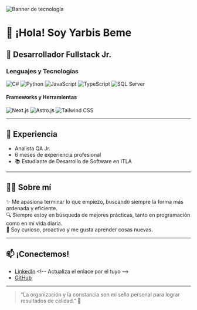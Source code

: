 ![Banner de tecnología](https://images.unsplash.com/photo-1519389950473-47ba0277781c?auto=format&fit=crop&w=1200&q=80)

# 👋 ¡Hola! Soy Yarbis Beme

## 🚀 Desarrollador Fullstack Jr.

### Lenguajes y Tecnologías

![C#](https://img.shields.io/badge/C%23-239120?style=for-the-badge&logo=c-sharp&logoColor=white)
![Python](https://img.shields.io/badge/Python-3776AB?style=for-the-badge&logo=python&logoColor=white)
![JavaScript](https://img.shields.io/badge/JavaScript-F7DF1E?style=for-the-badge&logo=javascript&logoColor=black)
![TypeScript](https://img.shields.io/badge/TypeScript-007ACC?style=for-the-badge&logo=typescript&logoColor=white)
![SQL Server](https://img.shields.io/badge/SQL%20Server-CC2927?style=for-the-badge&logo=microsoft-sql-server&logoColor=white)

#### Frameworks y Herramientas

![Next.js](https://img.shields.io/badge/Next.js-000?style=for-the-badge&logo=next.js&logoColor=white)
![Astro.js](https://img.shields.io/badge/Astro.js-2D2D2D?style=for-the-badge&logo=astro&logoColor=white)
![Tailwind CSS](https://img.shields.io/badge/TailwindCSS-38B2AC?style=for-the-badge&logo=tailwind-css&logoColor=white)

---

## 💼 Experiencia

- Analista QA Jr.  
- 6 meses de experiencia profesional
- 📚 Estudiante de Desarrollo de Software en ITLA

---

## 🧑‍💻 Sobre mí

✨ Me apasiona terminar lo que empiezo, buscando siempre la forma más ordenada y eficiente.  
🔍 Siempre estoy en búsqueda de mejores prácticas, tanto en programación como en mi vida diaria.  
🎯 Soy curioso, proactivo y me gusta aprender cosas nuevas.

---

## 📫 ¡Conectemos!

- [LinkedIn]([https://www.linkedin.com/in/tuusuario/](https://www.linkedin.com/in/yarbis-beltre-mercedes-551a45321/)) <!-- Actualiza el enlace por el tuyo -->
- [GitHub](https://github.com/Yarbisbeme)

---

> “La organización y la constancia son mi sello personal para lograr resultados de calidad.” 🌟
